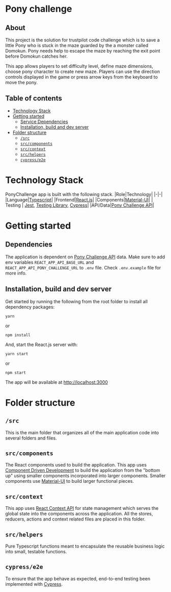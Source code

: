 # Pony challenge <!-- omit in toc -->

## About <!-- omit in toc -->

This project is the solution for trustpilot code challenge which is to save a little Pony who is stuck in the maze guarded by the a monster called Domokun. Pony needs help to escape the maze by reaching the exit point before Domokun catches her.

This app allows players to set difficulty level, define maze dimensions, choose pony character to create new maze. Players can use the direction controls displayed in the game or press arrow keys from the keyboard to move the pony.

## Table of contents <!-- omit in toc -->

- [Technology Stack](#technology-stack)
- [Getting started](#getting-started)
  - [Service Dependencies](#service-dependencies)
  - [Installation, build and dev server](#installation-build-and-dev-server)
- [Folder structure](#folder-structure)
  - [`/src`](#src)
  - [`src/components`](#srccomponents)
  - [`src/context`](#srccontext)
  - [`src/helpers`](#srchelpers)
  - [`cypress/e2e`](#cypresse2e)

# Technology Stack

PonyChallenge app is built with the following stack.
|Role|Technology|
|-|-|
|Language|[Typescript](https://www.typescriptlang.org/)|
|Frontend|[React.js](https://reactjs.org/)|
|Components|[Material-UI](https://material-ui.com/)|
| Testing | [Jest](https://jestjs.io), [Testing Library](https://testing-library.com), [Cypress](https://www.cypress.io/)|
|API/Data|[Pony Challenge API](https://ponychallenge.trustpilot.com/api-docs/index.html#!/pony-challenge/)|

# Getting started

## Dependencies

The application is dependent on [Pony Challenge API](https://ponychallenge.trustpilot.com/api-docs/index.html#!/pony-challenge/) data. Make sure to add env variables `REACT_APP_API_BASE_URL` and `REACT_APP_API_PONY_CHALLENGE_URL` to `.env` file. Check `.env.example` file for more info.

## Installation, build and dev server

Get started by running the following from the root folder to install all dependency packages:

```
yarn
```

or

```
npm install
```

And, start the React.js server with:

```
yarn start
```

or

```
npm start
```

The app will be available at [http://localhost:3000](http://localhost:3000)

# Folder structure

## `/src`

This is the main folder that organizes all of the main application code into several folders and files.

## `src/components`

The React components used to build the application. This app uses [Component Driven Development](https://www.componentdriven.org/) to build the application from the "bottom up" using smaller components incorporated into larger components. Smaller components use [Material-UI](https://material-ui.com/) to build larger functional pieces.

## `src/context`

This app uses [React Context API](https://reactjs.org/docs/context.html) for state management which serves the global state into the components across the application. All the stores, reducers, actions and context related files are placed in this folder.

## `src/helpers`

Pure Typescript functions meant to encapsulate the reusable business logic into small, testable functions.

## `cypress/e2e`

To ensure that the app behave as expected, end-to-end testing been implemented with [Cypress](https://www.cypress.io/).
